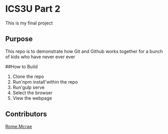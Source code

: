 # ICS3U Part 2
This is my final project

## Purpose

This repo is to demonstrate how Git and Github works together for a bunch of kids who have never ever ever 

##How to Build

1. Clone the repo
2. Run'npm install'within the repo
3. Run'gulp serve
4. Select the browser
5. View the webpage

## Contributors

[Rome.Mcrae](
mailto:rome.mcrae@ocsbstudent.ca)


